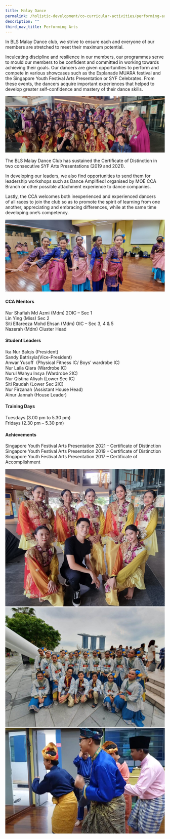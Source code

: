 ```yaml
---
title: Malay Dance
permalink: /holistic-development/co-curricular-activities/performing-arts/malay-dance/
description: ""
third_nav_title: Performing Arts
---
```

In BLS Malay Dance club, we strive to ensure each and everyone of our members are stretched to meet their maximum potential.

Inculcating discipline and resilience in our members, our programmes serve to mould our members to be confident and committed in working towards achieving their goals. Our dancers are given opportunities to perform and compete in various showcases such as the Esplanade MUARA festival and the Singapore Youth Festival Arts Presentation or SYF Celebrates. From these events, the dancers acquire important experiences that helped to develop greater self-confidence and mastery of their dance skills.

![](/images/MD.jpg)

The BLS Malay Dance Club has sustained the Certificate of Distinction in two consecutive SYF Arts Presentations (2019 and 2021).

In developing our leaders, we also find opportunities to send them for leadership workshops such as Dance Amplified! organised by MOE CCA Branch or other possible attachment experience to dance companies.

Lastly, the CCA welcomes both inexperienced and experienced dancers of all races to join the club so as to promote the spirit of learning from one another, appreciating and embracing differences, while at the same time developing one’s competency.

![](/images/MD2.jpg)

#### **CCA Mentors**
Nur Shafiah Md Azmi (Mdm) 2OIC – Sec 1 <br>
Lin Ying (Miss) Sec 2 <br>
Siti Elfareeza Mohd Ehsan (Mdm) OIC – Sec 3, 4 & 5 <br>
Nazerah (Mdm) Cluster Head <br>

#### **Student Leaders**
Ika Nur Balqis (President) <br>
Sandy Batrisyia(Vice-President) <br>
Anwar Yusoff  (Physical Fitness IC/ Boys’ wardrobe IC) <br>
Nur Laila Qiara (Wardrobe IC) <br>
Nurul Wahyu Insya (Wardrobe 2IC) <br>
Nur Qistina Aliyah (Lower Sec IC) <br>
Siti Raudah (Lower Sec 2IC) <br>
Nur Firzanah (Assistant House Head) <br>
Ainur Jannah (House Leader)<br>

#### **Training Days**
Tuesdays (3.00 pm to 5.30 pm)<br>
Fridays (2.30 pm – 5.30 pm)

#### **Achievements**
Singapore Youth Festival Arts Presentation 2021 – Certificate of Distinction<br>
Singapore Youth Festival Arts Presentation 2019 – Certificate of Distinction<br>
Singapore Youth Festival Arts Presentation 2017 – Certificate of Accomplishment <br>

![](/images/MD3.jpg)
![](/images/MD4.jpg)
![](/images/MD5.jpg)